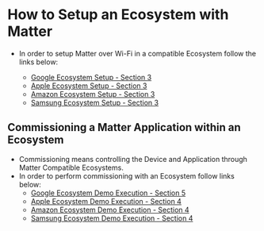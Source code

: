# How to Setup an Ecosystem with Matter

- In order to setup Matter over Wi-Fi in a compatible Ecosystem follow the links below:

  - [Google Ecosystem Setup - Section 3](./google-ecosystem-setup#3-set-up-google-home-and-android-smartphone)
  - [Apple Ecosystem Setup - Section 3](./apple-ecosystem-setup#3-setup-of-apple-homepod-and-apple-phone)
  - [Amazon Ecosystem Setup - Section 3](./amazon-ecosystem-setup#3-setup-of-amazon-alexa-and-android-smart-phone)
  - [Samsung Ecosystem Setup - Section 3](./samsung-ecosystem-setup#3-setup-of-samsung-smart-home-hub)

## Commissioning a Matter Application within an Ecosystem

- Commissioning means controlling the Device and Application through Matter Compatible Ecosystems.
- In order to perform commissioning with an Ecosystem follow links below:
    - [Google Ecosystem Demo Execution - Section 5](./google-ecosystem-setup#5a-commission-matter-device-through-google-home-app)
    - [Apple Ecosystem Demo Execution - Section 4](./apple-ecosystem-setup#4-matter-demo-execution-using-apple-homepod)
    - [Amazon Ecosystem Demo Execution - Section 4](./amazon-ecosystem-setup#4-matter-demo-execution-using-amazon-alexa)
    - [Samsung Ecosystem Demo Execution - Section 4](./samsung-ecosystem-setup#4-matter-demo-execution-using-samsung-smart-aeotec)
